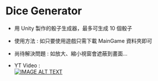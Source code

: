 # Dice Generator

- 用 Unity 製作的骰子生成器，最多可生成 10 個骰子 <br>
- 使用方法 : 如只要使用遊戲只需下載 MainGame 資料夾即可


- 尚待解決問題 : 如放大、縮小視窗會遮蔽到畫面...
- YT Video : <br>
[![IMAGE ALT TEXT](http://img.youtube.com/vi/-vfLRr0KvVc/0.jpg)](https://www.youtube.com/watch?v=-vfLRr0KvVc "YOUR_VIDEO_TITLE")
